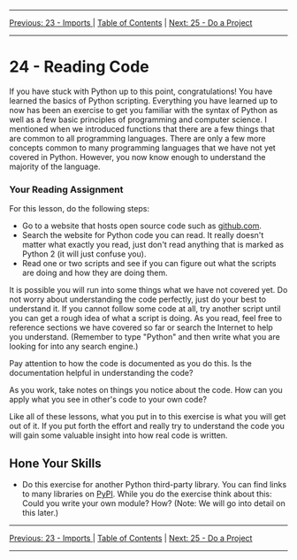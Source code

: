 <!-- Navigation -->

---

[Previous: 23 - Imports ](./23-Imports.md) | [Table of Contents](./00-Table-of-Contents.md) | [Next: 25 - Do a Project](./25-Do-a-Project.md)

---
<!-- End Navigation -->
# 24 - Reading Code

If you have stuck with Python up to this point, congratulations! You have learned the basics of Python scripting. Everything you have learned up to now has been an exercise to get you familiar with the syntax of Python as well as a few basic principles of programming and computer science. I mentioned when we introduced functions that there are a few things that are common to all programming languages. There are only a few more concepts common to many programming languages that we have not yet covered in Python. However, you now know enough to understand the majority of the language.

### Your Reading Assignment

For this lesson, do the following steps:

-  Go to a website that hosts open source code such as [github.com](https://github.com). 
- Search the website for Python code you can read. It really doesn't matter what exactly you read, just don't read anything that is marked as Python 2 (it will just confuse you).
- Read one or two scripts and see if you can figure out what the scripts are doing and how they are doing them.

It is possible you will run into some things what we have not covered yet. Do not worry about understanding the code perfectly, just do your best to understand it. If you cannot follow some code at all, try another script until you can get a rough idea of what a script is doing. As you read, feel free to reference sections we have covered so far or search the Internet to help you understand. (Remember to type "Python" and then write what you are looking for into any search engine.)

Pay attention to how the code is documented as you do this. Is the documentation helpful in understanding the code?

As you work, take notes on things you notice about the code. How can you apply what you see in other's code to your own code?

Like all of these lessons, what you put in to this exercise is what you will get out of it. If you put forth the effort and really try to understand the code you will gain some valuable insight into how real code is written.

## Hone Your Skills

- Do this exercise for another Python third-party library. You can find links to many libraries on [PyPI](https://pypi.org/). While you do the exercise think about this: Could you write your own module? How? (Note: We will go into detail on this later.)

<!-- Navigation -->

---

[Previous: 23 - Imports ](./23-Imports.md) | [Table of Contents](./00-Table-of-Contents.md) | [Next: 25 - Do a Project](./25-Do-a-Project.md)

---
<!-- End Navigation -->
